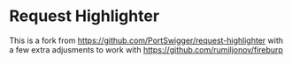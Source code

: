 # Request Highlighter

This is a fork from https://github.com/PortSwigger/request-highlighter with a few extra adjusments to work with https://github.com/rumiljonov/fireburp
